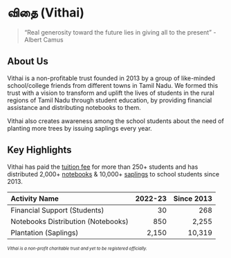 # விதை (Vithai)

>“Real generosity toward the future lies in giving all to the present” - Albert Camus

<!-- <br /> -->

## About Us
Vithai is a non-profitable trust founded in 2013 by a group of like-minded school/college friends from different towns in Tamil Nadu. We formed this trust with a vision to transform and uplift the lives of students in the rural regions of Tamil Nadu through student education, by providing financial assistance and distributing notebooks to them. 

Vithai also creates awareness among the school students about the need of planting more trees by issuing saplings every year. 

## Key Highlights
Vithai has paid the [tuition fee](./activities//tuition-fee.md) for more than 250+ students and has distributed 2,000+ [notebooks](./activities/notebooks.md)  & 10,000+ [saplings](./activities/plantation.md) to school students since 2013.

| Activity Name                                                 | 2022-23          | Since 2013      |
| :-                                                            | -:               | -:              |
| Financial Support (Students)                                  |               30 |             268 |
| Notebooks Distribution (Notebooks)                            |              850 |           2,255 |
| Plantation (Saplings)                                         |            2,150 |          10,319 |

*<sub><sup>Vithai is a non-profit charitable trust and yet to be registered officially.<sub><sup>*


